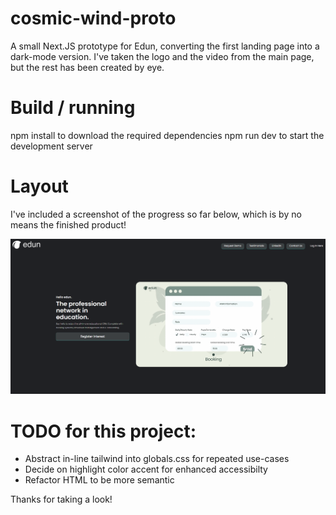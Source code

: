 # cosmic-wind-proto
A small Next.JS prototype for Edun, converting the first landing page into a dark-mode version.
I've taken the logo and the video from the main page, but the rest has been created by eye.

# Build / running
npm install to download the required dependencies
npm run dev to start the development server

# Layout
I've included a screenshot of the progress so far below, which is by no means the finished product!

![alt text](image-1.png)

# TODO for this project:
- Abstract in-line tailwind into globals.css for repeated use-cases
- Decide on highlight color accent for enhanced accessibilty
- Refactor HTML to be more semantic

Thanks for taking a look!